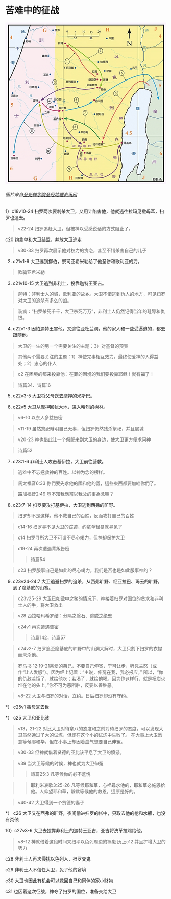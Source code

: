 # 苦难中的征战

![](figs/david_atlarge.jpg)
###### 图片来自[圣光神学院圣经地理资讯网](http://biblegeography.holylight.org.tw/)

1）c18v10-24 扫罗两次要刺杀大卫，又用计陷害他，他就逃往拉玛见撒母耳，扫罗也追去。
> v22-24 扫罗追赶大卫，但被神以受感说话的方式阻止了。

c20 约拿单和大卫结盟，并放大卫逃走
> v30-33 扫罗再次展示他对权力的贪恋，甚至不惜杀害自己的儿子

2) c21v1-9     大卫逃到挪伯，祭司亚希米勒给了他圣饼和歌利亚的刀。
> 欺骗亚希米勒

3) c21v10-15   大卫逃到非利士，投靠迦特王亚吉。
> 迦特：非利士人的城，歌利亚的故乡。大卫不惜逃到仇人的地方，可见扫罗对大卫的追杀有多么的凶。

> 装疯：“扫罗杀死千千，大卫杀死万万”，非利士人仍然记得当年的耻辱和仇恨。


4) c22v1-3   因怕迦特王害他，又逃往亚杜兰洞，他的家人和一些受逼迫的，都去跟随他。
> 大卫的一生的另一个需要关注的主题：3）对基督的预表

> 其他两个需要关注的主题：1）神使完事相互效力，最终使爱神的人得益处；2）忠心的仆人

> c2 在困境的都来投靠他：在罪的困境的我们要投靠耶稣！就有福了！

> 诗篇34、诗篇16

5) c22v3-5    大卫将父母送去摩押的米斯巴。

6) c22v5     大卫从摩押回犹大地，进入哈烈的树林。
> v6-10 以东人多益告密

> v11-19 虽然祭祀辩明自己无辜，但扫罗仍然残杀祭祀，并且屠城

> v20-23 神也借此让一个祭祀来到大卫的身边，使大卫更方便求问神

> 诗篇52

7) c23:1-6    非利士人攻击基伊拉，大卫前往营救。
> 逃难中不忘拯救神的百姓。以神为念的榜样。

> 馬太福音6:33 你們要先求他的國和他的義，這些東西都要加給你們了。

> 路加福音2:49 豈不知我應當以我父的事為念嗎？

8) c23:7-14   扫罗要攻打基伊拉，大卫逃到西弗的旷野。
> 扫罗却不是这样。他不救自己的百姓，反而攻打自己的百姓

> c14-16 扫罗寻不见大卫的踪迹，约拿单轻易就寻见了

> c14 扫罗寻所大卫不可谓不尽心竭力，但神却保护大卫

> c19-24 再次遭遇背叛告密
>> 诗篇54 

> c23 扫罗服事自己是如此的尽心竭力，我们是否也是如此服事神的？

9) c23v24-24:7  大卫逃避扫罗的追杀，从西弗旷野、经亚拉巴、玛云的旷野，到了隐基底的山寨。
> c23v25-29 大卫已如瓮中之鳖的情况下，神接着扫罗对国位的贪求和非利士人的手，将大卫救出

> v28 西拉哈玛希罗结：分隔之磐石、逃脱之绝壁

> c24v1 再次遭遇告密
>> 诗篇142，诗篇57

> c24v2-7 扫罗追至隐基底的旷野中的山洞大解时，大卫只割下扫罗的衣襟而未杀他。

> 罗马书 12:19-21亲爱的弟兄，不要自己伸冤，宁可让步，听凭主怒（或作“让人发怒”）。因为经上记着：“主说，伸冤在我，我必报应。”
所以，“你的仇敌若饿了，就给他吃；若渴了，就给他喝。因为你这样行，就是把炭火堆在他的头上。”你不可为恶所胜，反要以善胜恶。 

> v8-22 大卫与扫罗的对话，立约。日后扫罗却没有守约。

*） c25v1 撒母耳去世

*） c25 大卫和亚比该
> v13，21-22 对比大卫对待拿八的态度和之前对待扫罗的态度，可以发现大卫虽然通过了大的试炼，但却在这个小的试炼中失败了。
> 在大事上大卫愿意等候耶和华，但在小事上却因着血气想要自己伸冤。

> v30-33 但神就借着贤德的亚比该平息了大卫的愤怒。

> v39 当大卫等候的时候，神也就为大卫伸冤
>> 詩篇25:3 凡等候你的必不羞愧

>> 耶利米哀歌3:25-26 凡等候耶和華，心裡尋求他的，耶和華必施恩給他。人仰望耶和華，靜默等候他的救恩，這原是好的。

> v40-42 大卫得到一个贤德的妻子

*） c26 大卫又在西弗的旷野，夜间偷进扫罗的帐中，只取去他的枪和水瓶，也没有杀他

10）c27v3-6  大卫去投靠非利士的迦特王亚吉，亚吉将洗革拉赐给他。
> v8-12 神就借着这段时间来扫平以色列周边的祸患
> 历上c12 并且扩增大卫的势力

c28 非利士人再次侵扰以色列人，扫罗交鬼

c29 非利士人不信任大卫，免了他的窘境

c30 大卫也因此有机会可以救回自己和同伴的家小财物

c31 也因着这次征战，神夺了扫罗的国位，准备交给大卫